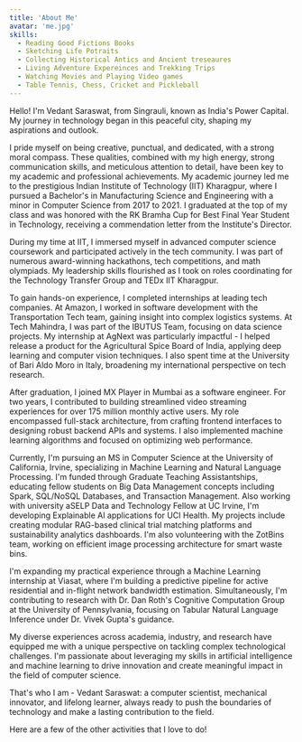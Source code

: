 ```yaml
---
title: 'About Me'
avatar: 'me.jpg'
skills:
  - Reading Good Fictions Books
  - Sketching Life Potraits
  - Collecting Historical Antics and Ancient treseaures
  - Living Adventure Expereinces and Trekking Trips
  - Watching Movies and Playing Video games 
  - Table Tennis, Chess, Cricket and Pickleball
---
```


Hello! I'm Vedant Saraswat, from Singrauli, known as India's Power Capital. My journey in technology began in this peaceful city, shaping my aspirations and outlook.

I pride myself on being creative, punctual, and dedicated, with a strong moral compass. These qualities, combined with my high energy, strong communication skills, and meticulous attention to detail, have been key to my academic and professional achievements.
My academic journey led me to the prestigious Indian Institute of Technology (IIT) Kharagpur, where I pursued a Bachelor's in Manufacturing Science and Engineering with a minor in Computer Science from 2017 to 2021. I graduated at the top of my class and was honored with the RK Bramha Cup for Best Final Year Student in Technology, receiving a commendation letter from the Institute's Director.

During my time at IIT, I immersed myself in advanced computer science coursework and participated actively in the tech community. I was part of numerous award-winning hackathons, tech competitions, and math olympiads. My leadership skills flourished as I took on roles coordinating for the Technology Transfer Group and TEDx IIT Kharagpur.

To gain hands-on experience, I completed internships at leading tech companies. At Amazon, I worked in software development with the Transportation Tech team, gaining insight into complex logistics systems. At Tech Mahindra, I was part of the IBUTUS Team, focusing on data science projects. My internship at AgNext was particularly impactful - I helped release a product for the Agricultural Spice Board of India, applying deep learning and computer vision techniques. I also spent time at the University of Bari Aldo Moro in Italy, broadening my international perspective on tech research.

After graduation, I joined MX Player in Mumbai as a software engineer. For two years, I contributed to building streamlined video streaming experiences for over 175 million monthly active users. My role encompassed full-stack architecture, from crafting frontend interfaces to designing robust backend APIs and systems. I also implemented machine learning algorithms and focused on optimizing web performance.

Currently, I'm pursuing an MS in Computer Science at the University of California, Irvine, specializing in Machine Learning and Natural Language Processing. I'm funded through Graduate Teaching Assistantships, educating fellow students on Big Data Management concepts including Spark, SQL/NoSQL Databases, and Transaction Management. Also working with university aSELP Data and Technology Fellow at UC Irvine, I'm developing Explainable AI applications for UCI Health. My projects include creating modular RAG-based clinical trial matching platforms and sustainability analytics dashboards. I'm also volunteering with the ZotBins team, working on efficient image processing architecture for smart waste bins.

I'm expanding my practical experience through a Machine Learning internship at Viasat, where I'm building a predictive pipeline for active residential and in-flight network bandwidth estimation. Simultaneously, I'm contributing to research with Dr. Dan Roth's Cognitive Computation Group at the University of Pennsylvania, focusing on Tabular Natural Language Inference under Dr. Vivek Gupta's guidance.

My diverse experiences across academia, industry, and research have equipped me with a unique perspective on tackling complex technological challenges. I'm passionate about leveraging my skills in artificial intelligence and machine learning to drive innovation and create meaningful impact in the field of computer science.

That's who I am - Vedant Saraswat: a computer scientist, mechanical innovator, and lifelong learner, always ready to push the boundaries of technology and make a lasting contribution to the field.

Here are a few of the other activities that I love to do!

